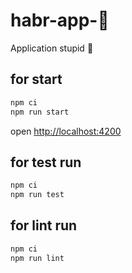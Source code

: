 # habr-app-🤖
Application stupid 🤖


## for start

```bash
npm ci
npm run start
```

open [http://localhost:4200](http://localhost:4200)

## for test run 
```bash
npm ci
npm run test 
```


## for lint run
```bash
npm ci
npm run lint
```
